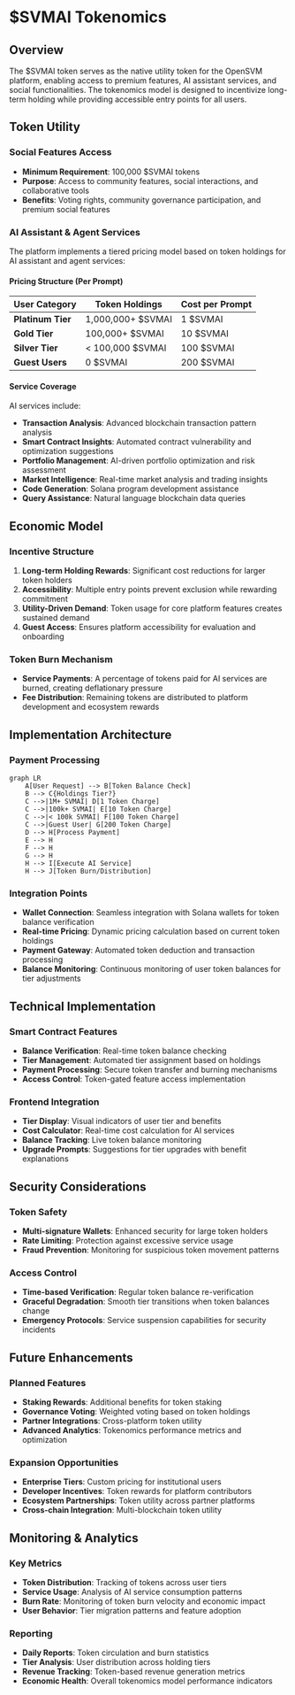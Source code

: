 # $SVMAI Tokenomics

## Overview

The $SVMAI token serves as the native utility token for the OpenSVM platform, enabling access to premium features, AI assistant services, and social functionalities. The tokenomics model is designed to incentivize long-term holding while providing accessible entry points for all users.

## Token Utility

### Social Features Access
- **Minimum Requirement**: 100,000 $SVMAI tokens
- **Purpose**: Access to community features, social interactions, and collaborative tools
- **Benefits**: Voting rights, community governance participation, and premium social features

### AI Assistant & Agent Services

The platform implements a tiered pricing model based on token holdings for AI assistant and agent services:

#### Pricing Structure (Per Prompt)

| User Category | Token Holdings | Cost per Prompt |
|---------------|----------------|-----------------|
| **Platinum Tier** | 1,000,000+ $SVMAI | 1 $SVMAI |
| **Gold Tier** | 100,000+ $SVMAI | 10 $SVMAI |
| **Silver Tier** | < 100,000 $SVMAI | 100 $SVMAI |
| **Guest Users** | 0 $SVMAI | 200 $SVMAI |

#### Service Coverage

AI services include:
- **Transaction Analysis**: Advanced blockchain transaction pattern analysis
- **Smart Contract Insights**: Automated contract vulnerability and optimization suggestions
- **Portfolio Management**: AI-driven portfolio optimization and risk assessment
- **Market Intelligence**: Real-time market analysis and trading insights
- **Code Generation**: Solana program development assistance
- **Query Assistance**: Natural language blockchain data queries

## Economic Model

### Incentive Structure

1. **Long-term Holding Rewards**: Significant cost reductions for larger token holders
2. **Accessibility**: Multiple entry points prevent exclusion while rewarding commitment
3. **Utility-Driven Demand**: Token usage for core platform features creates sustained demand
4. **Guest Access**: Ensures platform accessibility for evaluation and onboarding

### Token Burn Mechanism

- **Service Payments**: A percentage of tokens paid for AI services are burned, creating deflationary pressure
- **Fee Distribution**: Remaining tokens are distributed to platform development and ecosystem rewards

## Implementation Architecture

### Payment Processing

```mermaid
graph LR
    A[User Request] --> B[Token Balance Check]
    B --> C{Holdings Tier?}
    C -->|1M+ SVMAI| D[1 Token Charge]
    C -->|100k+ SVMAI| E[10 Token Charge]
    C -->|< 100k SVMAI| F[100 Token Charge]
    C -->|Guest User| G[200 Token Charge]
    D --> H[Process Payment]
    E --> H
    F --> H
    G --> H
    H --> I[Execute AI Service]
    H --> J[Token Burn/Distribution]
```

### Integration Points

- **Wallet Connection**: Seamless integration with Solana wallets for token balance verification
- **Real-time Pricing**: Dynamic pricing calculation based on current token holdings
- **Payment Gateway**: Automated token deduction and transaction processing
- **Balance Monitoring**: Continuous monitoring of user token balances for tier adjustments

## Technical Implementation

### Smart Contract Features

- **Balance Verification**: Real-time token balance checking
- **Tier Management**: Automated tier assignment based on holdings
- **Payment Processing**: Secure token transfer and burning mechanisms
- **Access Control**: Token-gated feature access implementation

### Frontend Integration

- **Tier Display**: Visual indicators of user tier and benefits
- **Cost Calculator**: Real-time cost calculation for AI services
- **Balance Tracking**: Live token balance monitoring
- **Upgrade Prompts**: Suggestions for tier upgrades with benefit explanations

## Security Considerations

### Token Safety
- **Multi-signature Wallets**: Enhanced security for large token holders
- **Rate Limiting**: Protection against excessive service usage
- **Fraud Prevention**: Monitoring for suspicious token movement patterns

### Access Control
- **Time-based Verification**: Regular token balance re-verification
- **Graceful Degradation**: Smooth tier transitions when token balances change
- **Emergency Protocols**: Service suspension capabilities for security incidents

## Future Enhancements

### Planned Features
- **Staking Rewards**: Additional benefits for token staking
- **Governance Voting**: Weighted voting based on token holdings
- **Partner Integrations**: Cross-platform token utility
- **Advanced Analytics**: Tokenomics performance metrics and optimization

### Expansion Opportunities
- **Enterprise Tiers**: Custom pricing for institutional users
- **Developer Incentives**: Token rewards for platform contributors
- **Ecosystem Partnerships**: Token utility across partner platforms
- **Cross-chain Integration**: Multi-blockchain token utility

## Monitoring & Analytics

### Key Metrics
- **Token Distribution**: Tracking of tokens across user tiers
- **Service Usage**: Analysis of AI service consumption patterns
- **Burn Rate**: Monitoring of token burn velocity and economic impact
- **User Behavior**: Tier migration patterns and feature adoption

### Reporting
- **Daily Reports**: Token circulation and burn statistics
- **Tier Analysis**: User distribution across holding tiers
- **Revenue Tracking**: Token-based revenue generation metrics
- **Economic Health**: Overall tokenomics model performance indicators